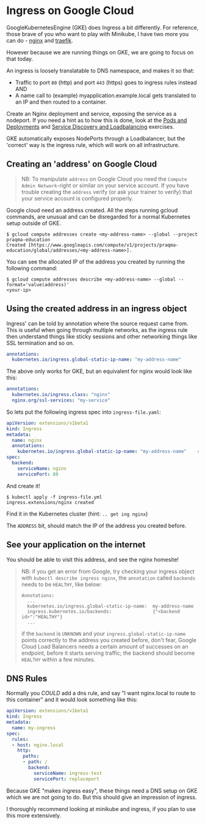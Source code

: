# Ingress on Google Cloud

GoogleKubernetesEngine (GKE) does Ingress a bit differently. For reference, those brave of you who want to play with Minikube, I have two more you can do - [nginx](05-ingress-nginx.md) and [traefik](05-ingress-traefik.md).

However because we are running things on GKE, we are going to focus on that today.

An ingress is loosely translatable to DNS namespace, and makes it so that:

- Traffic to port `80` (http) and port `443` (https) goes to ingress rules instead AND
- A name call to (example) myapplication.example.local gets translated to an IP and then routed to a container.

Create an Nginx deployment and service, exposing the service as a nodeport. If you need a hint as to how this is done, look at the [Pods and Deployments](01-pods-deployments.md) and [Service Discovery and Loadbalancing](02-service-discovery-and-loadbalancing) exercises.

GKE automatically exposes NodePorts through a Loadbalancer, but the 'correct' way is the ingress rule, which will work on all infrastructure.

## Creating an 'address' on Google Cloud

> NB: To manipulate `address` on Google Cloud you need the `Compute Admin Network`-right or similar on your service account.
> If you have trouble creating the `address` verify (or ask your trainer to verify) that your service account is configured properly.

Google cloud need an address created. All the steps running gcloud commands, are unusual and can be disregarded for a normal Kubernetes setup outside of GKE.

```shell
$ gcloud compute addresses create <my-address-name> --global --project praqma-education
Created [https://www.googleapis.com/compute/v1/projects/praqma-education/global/addresses/<my-address-name>].
```

You can see the allocated IP of the address you created by running the following command:

```shell
$ gcloud compute addresses describe <my-address-name> --global --format='value(address)'
<your-ip>
```

## Using the created address in an ingress object

Ingress' can be told by annotation where the source request came from. This is useful when going through multiple networks, as the ingress rule then understand things like sticky sessions and other networking things like SSL termination and so on.

```yaml
annotations:
  kubernetes.io/ingress.global-static-ip-name: "my-address-name"
```

The above only works for GKE, but an equivalent for nginx would look like this:

```yaml
annotations:
  kubernetes.io/ingress.class: "nginx"
  nginx.org/ssl-services: "my-service"
```

So lets put the following ingress spec into `ingress-file.yaml`:

```yaml
apiVersion: extensions/v1beta1
kind: Ingress
metadata:
  name: nginx
  annotations:
    kubernetes.io/ingress.global-static-ip-name: "my-address-name"    # should match the name of the address you created before
spec:
  backend:
    serviceName: nginx
    servicePort: 80
```

And create it!

```shell
$ kubectl apply -f ingress-file.yml
ingress.extensions/nginx created
```

Find it in the Kubernetes cluster (hint: `.. get ing nginx`)

The `ADDRESS` bit, should match the IP of the address you created before.

## See your application on the internet

You should be able to visit this address, and see the nginx homesite!
> NB: if you get an error from Google,
> try checking your ingress object with `kubectl describe ingress nginx`,
> the `annotation` called `backends` needs to be `HEALTHY`, like below:
> ```shell
> Annotations:
>   ...
>   kubernetes.io/ingress.global-static-ip-name:  my-address-name
>   ingress.kubernetes.io/backends:               {"<backend id>":"HEALTHY"}
>   ...
> ```
> if the `backend` is `UNKNOWN` and your `ingress.global-static-ip-name`
> points correctly to the address you created before, don't fear,
> Google Cloud Load Balancers needs a certain amount of successes on an endpoint,
> before it starts serving traffic; the backend should become `HEALTHY` within a few minutes.

## DNS Rules

Normally you *COULD* add a dns rule, and say "I want nginx.local to route to this container" and it would look something like this:

```yaml
apiVersion: extensions/v1beta1
kind: Ingress
metadata:
  name: my-ingress
spec:
  rules:
  - host: nginx.local
    http:
      paths:
      - path: /
        backend:
          serviceName: ingress-test
          servicePort: replaceport
```

Because GKE "makes ingress easy", these things need a DNS setup on GKE which we are not going to do. But this should give an impression of ingress.

I thoroughly recommend looking at minikube and ingress, if you plan to use this more extensively.
